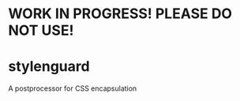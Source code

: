 # WORK IN PROGRESS! PLEASE DO NOT USE!

stylenguard
===========

A postprocessor for CSS encapsulation

